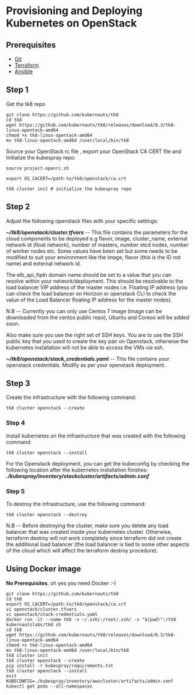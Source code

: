 # Provisioning and Deploying Kubernetes on OpenStack

## Prerequisites

* [Git](https://git-scm.com/)
* [Terraform](https://www.terraform.io/downloads.html)
* [Ansible](https://docs.ansible.com/ansible/latest/installation_guide/intro_installation.html)

## Step 1

Get the tk8 repo

```shell
git clone https://github.com/kubernauts/tk8
cd tk8
wget https://github.com/kubernauts/tk8/releases/download/0.3/tk8-linux-opentack-amd64
chmod +x tk8-linux-opentack-amd64
mv tk8-linux-opentack-amd64 /user/local/bin/tk8
```

Source your OpenStack rc file , export your OpenStack CA CERT file and Initialize the kubespray repo:

```shell
source project-openrc.sh

export OS_CACERT=/path-to/tk8/openstack/ca.crt

tk8 cluster init # initialize the kubespray repo
```

## Step 2

Adjust the following openstack files with your specific settings:

_**~/tk8/openstack/cluster.tfvars**_ -- This file contains the parameters for the cloud components to be deployed e.g flavor, image, cluster\_name, external network id \(float network\), number of masters, number etcd nodes, number of worker nodes etc. Some values have been set but some needs to be modified to suit your environment like the image, flavor \(this is the ID not name\) and external network id.

The elb\_api\_fqdn domain name should be set to a value that you can resolve within your network/deployment. This should be resolvable to the load balancer VIP address of the master nodes i.e. Floating IP address \(you can check the load balancer on Horizon or openstack CLI to check the value of the Load Balancer floating IP address for the master nodes\).

N.B -- Currently you can only use Centos 7 image \(image can be downloaded from the centos public repo\), Ubuntu and Coreos will be added soon.

Also make sure you use the right set of SSH keys. You are to use the SSH public key that you used to create the key pair on Openstack, otherwise the kubernetes installation will not be able to access the VMs via ssh.

_**~/tk8/openstack/stack\_credentials.yaml**_  -- This file contains your openstack credentials. Modify as per your openstack deployment.

## Step 3

Create the infrastructure with the following command:

```shell
tk8 cluster openstack --create
```

### Step 4

Install kubernetes on the infrastructure that was created with the following command:

```shell
tk8 cluster openstack --install
```

For the Openstack deployment, you can get the kubeconfig by checking the following location after the kubernetes installation finishes: _**./kubespray/inventory/stackcluster/artifacts/admin.conf**_

### Step 5

To destroy the infrastructure, use the following command:

```shell
tk8 cluster openstack --destroy
```

N.B -- Before destroying the cluster, make sure you delete any load balancer that was created inside your kubernetes cluster. Otherwise, terraform destroy will not work completely since terraform did not create the additional load balancer \(the load balancer is tied to some other aspects of the cloud which will affect the terraform destroy procedure\).

## Using Docker image

**No Prerequisites**, oh yes you need Docker :-\)

```shell
git clone https://github.com/kubernauts/tk8
cd tk8
export OS_CACERT=/path-to/tk8/openstack/ca.crt
vi openstack/cluster.tfvars
vi openstack/stack-credentials.yaml
docker run -it --name tk8 -v ~/.ssh/:/root/.ssh/ -v "$(pwd)":/tk8 kubernautslabs/tk8 sh
cd tk8
wget https://github.com/kubernauts/tk8/releases/download/0.3/tk8-linux-opentack-amd64
chmod +x tk8-linux-opentack-amd64
mv tk8-linux-opentack-amd64 /user/local/bin/tk8
tk8 cluster init
tk8 cluster openstack --create
pip install -r kubespray/requirements.txt
tk8 cluster openstack --install
exit
KUBECONFIG=./kubespray/inventory/awscluster/artifacts/admin.conf kubectl get pods --all-namespaces
```



